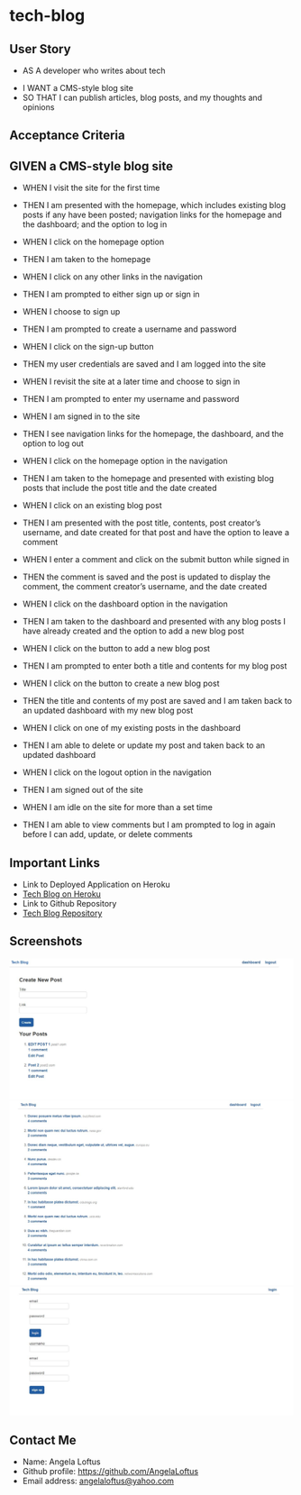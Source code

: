 # tech-blog

## User Story
* AS A developer who writes about tech
- I WANT a CMS-style blog site
- SO THAT I can publish articles, blog posts, and my thoughts and opinions

## Acceptance Criteria

## GIVEN a CMS-style blog site

- WHEN I visit the site for the first time
- THEN I am presented with the homepage, which includes existing blog posts if any have been posted; navigation links for the homepage and the dashboard; and the option to log in

- WHEN I click on the homepage option
- THEN I am taken to the homepage

- WHEN I click on any other links in the navigation
- THEN I am prompted to either sign up or sign in

- WHEN I choose to sign up
- THEN I am prompted to create a username and password

- WHEN I click on the sign-up button
- THEN my user credentials are saved and I am logged into the site

- WHEN I revisit the site at a later time and choose to sign in
- THEN I am prompted to enter my username and password

- WHEN I am signed in to the site
- THEN I see navigation links for the homepage, the dashboard, and the option to log out

- WHEN I click on the homepage option in the navigation
- THEN I am taken to the homepage and presented with existing blog posts that include the post title and the date created

- WHEN I click on an existing blog post
- THEN I am presented with the post title, contents, post creator’s username, and date created for that post and have the option to leave a comment

- WHEN I enter a comment and click on the submit button while signed in
- THEN the comment is saved and the post is updated to display the comment, the comment creator’s username, and the date created

- WHEN I click on the dashboard option in the navigation
- THEN I am taken to the dashboard and presented with any blog posts I have already created and the option to add a new blog post

- WHEN I click on the button to add a new blog post
- THEN I am prompted to enter both a title and contents for my blog post

- WHEN I click on the button to create a new blog post
- THEN the title and contents of my post are saved and I am taken back to an updated dashboard with my new blog post

- WHEN I click on one of my existing posts in the dashboard
- THEN I am able to delete or update my post and taken back to an updated dashboard

- WHEN I click on the logout option in the navigation
- THEN I am signed out of the site

- WHEN I am idle on the site for more than a set time
- THEN I am able to view comments but I am prompted to log in again before I can add, update, or delete comments

## Important Links
* Link to Deployed Application on Heroku
* [Tech Blog on Heroku](https://loftus-tech-blog.herokuapp.com/)
* Link to Github Repository
* [Tech Blog Repository](https://github.com/AngelaLoftus/tech-blog)

## Screenshots
![Dashboard](https://github.com/AngelaLoftus/tech-blog/blob/main/assets/images/dashboard-screenshot.jpg)
![Homepage](https://github.com/AngelaLoftus/tech-blog/blob/main/assets/images/homepage-screenshot.jpg)
![Login](https://github.com/AngelaLoftus/tech-blog/blob/main/assets/images/login-screenshot.jpg)


## Contact Me
* Name: Angela Loftus
* Github profile: https://github.com/AngelaLoftus
* Email address: angelaloftus@yahoo.com
